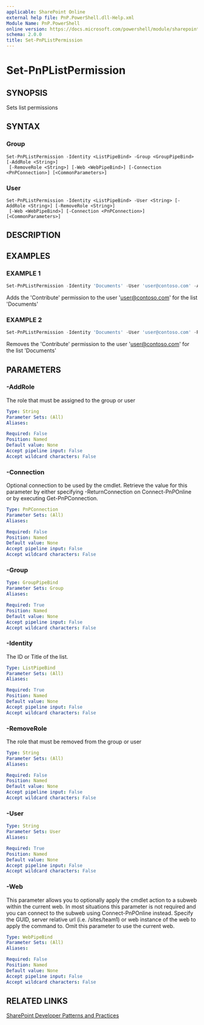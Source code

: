 ```yaml
---
applicable: SharePoint Online
external help file: PnP.PowerShell.dll-Help.xml
Module Name: PnP.PowerShell
online version: https://docs.microsoft.com/powershell/module/sharepoint-pnp/set-pnplistpermission
schema: 2.0.0
title: Set-PnPListPermission
---
```


# Set-PnPListPermission

## SYNOPSIS
Sets list permissions

## SYNTAX

### Group
```
Set-PnPListPermission -Identity <ListPipeBind> -Group <GroupPipeBind> [-AddRole <String>]
 [-RemoveRole <String>] [-Web <WebPipeBind>] [-Connection <PnPConnection>] [<CommonParameters>]
```

### User
```
Set-PnPListPermission -Identity <ListPipeBind> -User <String> [-AddRole <String>] [-RemoveRole <String>]
 [-Web <WebPipeBind>] [-Connection <PnPConnection>] [<CommonParameters>]
```

## DESCRIPTION

## EXAMPLES

### EXAMPLE 1
```powershell
Set-PnPListPermission -Identity 'Documents' -User 'user@contoso.com' -AddRole 'Contribute'
```

Adds the 'Contribute' permission to the user 'user@contoso.com' for the list 'Documents'

### EXAMPLE 2
```powershell
Set-PnPListPermission -Identity 'Documents' -User 'user@contoso.com' -RemoveRole 'Contribute'
```

Removes the 'Contribute' permission to the user 'user@contoso.com' for the list 'Documents'

## PARAMETERS

### -AddRole
The role that must be assigned to the group or user

```yaml
Type: String
Parameter Sets: (All)
Aliases:

Required: False
Position: Named
Default value: None
Accept pipeline input: False
Accept wildcard characters: False
```

### -Connection
Optional connection to be used by the cmdlet. Retrieve the value for this parameter by either specifying -ReturnConnection on Connect-PnPOnline or by executing Get-PnPConnection.

```yaml
Type: PnPConnection
Parameter Sets: (All)
Aliases:

Required: False
Position: Named
Default value: None
Accept pipeline input: False
Accept wildcard characters: False
```

### -Group

```yaml
Type: GroupPipeBind
Parameter Sets: Group
Aliases:

Required: True
Position: Named
Default value: None
Accept pipeline input: False
Accept wildcard characters: False
```

### -Identity
The ID or Title of the list.

```yaml
Type: ListPipeBind
Parameter Sets: (All)
Aliases:

Required: True
Position: Named
Default value: None
Accept pipeline input: False
Accept wildcard characters: False
```

### -RemoveRole
The role that must be removed from the group or user

```yaml
Type: String
Parameter Sets: (All)
Aliases:

Required: False
Position: Named
Default value: None
Accept pipeline input: False
Accept wildcard characters: False
```

### -User

```yaml
Type: String
Parameter Sets: User
Aliases:

Required: True
Position: Named
Default value: None
Accept pipeline input: False
Accept wildcard characters: False
```

### -Web
This parameter allows you to optionally apply the cmdlet action to a subweb within the current web. In most situations this parameter is not required and you can connect to the subweb using Connect-PnPOnline instead. Specify the GUID, server relative url (i.e. /sites/team1) or web instance of the web to apply the command to. Omit this parameter to use the current web.

```yaml
Type: WebPipeBind
Parameter Sets: (All)
Aliases:

Required: False
Position: Named
Default value: None
Accept pipeline input: False
Accept wildcard characters: False
```

## RELATED LINKS

[SharePoint Developer Patterns and Practices](https://aka.ms/sppnp)